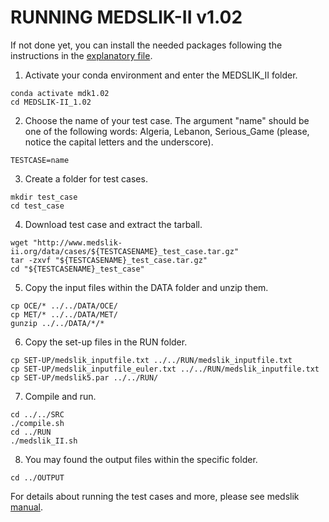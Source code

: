 # RUNNING MEDSLIK-II v1.02

If not done yet, you can install the needed packages following the instructions in the [explanatory file](https://github.com/Igoratake/Medslik-II/tree/medslik_II_1_02/doc/installing_requirements.md).

1. Activate your conda environment and enter the MEDSLIK_II folder.
```
conda activate mdk1.02
cd MEDSLIK-II_1.02
```
2. Choose the name of your test case. The argument "name" should be one of the following words: Algeria, Lebanon, Serious_Game (please, notice the capital letters and the underscore).
```
TESTCASE=name
```
3. Create a folder for test cases.
```
mkdir test_case
cd test_case
```
4. Download test case and extract the tarball.
```
wget "http://www.medslik-ii.org/data/cases/${TESTCASENAME}_test_case.tar.gz"
tar -zxvf "${TESTCASENAME}_test_case.tar.gz"
cd "${TESTCASENAME}_test_case"
```
5. Copy the input files within the DATA folder and unzip them.
```
cp OCE/* ../../DATA/OCE/
cp MET/* ../../DATA/MET/
gunzip ../../DATA/*/*
```
6. Copy the set-up files in the RUN folder.
```
cp SET-UP/medslik_inputfile.txt ../../RUN/medslik_inputfile.txt
cp SET-UP/medslik_inputfile_euler.txt ../../RUN/medslik_inputfile.txt
cp SET-UP/medslik5.par ../../RUN/
```
7. Compile and run.
```
cd ../../SRC
./compile.sh
cd ../RUN
./medslik_II.sh
```
8. You may found the output files within the specific folder.
```
cd ../OUTPUT
```

For details about running the test cases and more, please see medslik [manual](https://github.com/Igoratake/Medslik-II/blob/medslik_II_1_02/doc/MEDSLIK_II_v1.02_user_manual.pdf).
